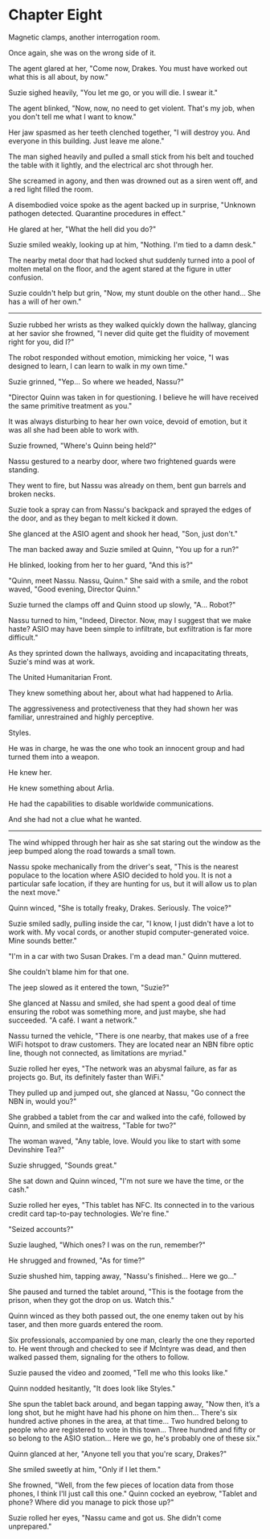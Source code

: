 # Chapter Eight

Magnetic clamps, another interrogation room. 

Once again, she was on the wrong side of it. 

The agent glared at her, "Come now, Drakes. You must have worked out what this is all about, by now." 

Suzie sighed heavily, "You let me go, or you will die. I swear it." 

The agent blinked, "Now, now, no need to get violent. That's my job, when you don't tell me what I want to know." 

Her jaw spasmed as her teeth clenched together, "I will destroy you. And everyone in this building. Just leave me alone." 

The man sighed heavily and pulled a small stick from his belt and touched the table with it lightly, and the electrical arc shot through her. 

She screamed in agony, and then was drowned out as a siren went off, and a red light filled the room. 

A disembodied voice spoke as the agent backed up in surprise, "Unknown pathogen detected. Quarantine procedures in effect." 

He glared at her, "What the hell did you do?" 

Suzie smiled weakly, looking up at him, "Nothing. I'm tied to a damn desk." 

The nearby metal door that had locked shut suddenly turned into a pool of molten metal on the floor, and the agent stared at the figure in utter confusion. 

Suzie couldn't help but grin, "Now, my stunt double on the other hand... She has a will of her own." 

*** 

Suzie rubbed her wrists as they walked quickly down the hallway, glancing at her savior she frowned, "I never did quite get the fluidity of movement right for you, did I?" 

The robot responded without emotion, mimicking her voice, "I was designed to learn, I can learn to walk in my own time." 

Suzie grinned, "Yep... So where we headed, Nassu?" 

"Director Quinn was taken in for questioning. I believe he will have received the same primitive treatment as you." 

It was always disturbing to hear her own voice, devoid of emotion, but it was all she had been able to work with. 

Suzie frowned, "Where's Quinn being held?" 

Nassu gestured to a nearby door, where two frightened guards were standing. 

They went to fire, but Nassu was already on them, bent gun barrels and broken necks. 

Suzie took a spray can from Nassu's backpack and sprayed the edges of the door, and as they began to melt kicked it down. 

She glanced at the ASIO agent and shook her head, "Son, just don't." 

The man backed away and Suzie smiled at Quinn, "You up for a run?" 

He blinked, looking from her to her guard, "And this is?" 

"Quinn, meet Nassu. Nassu, Quinn." She said with a smile, and the robot waved, "Good evening, Director Quinn." 

Suzie turned the clamps off and Quinn stood up slowly, "A... Robot?" 

Nassu turned to him, "Indeed, Director. Now, may I suggest that we make haste? ASIO may have been simple to infiltrate, but exfiltration is far more difficult." 

As they sprinted down the hallways, avoiding and incapacitating threats, Suzie's mind was at work. 

The United Humanitarian Front. 

They knew something about her, about what had happened to Arlia. 

The aggressiveness and protectiveness that they had shown her was familiar, unrestrained and highly perceptive. 

Styles. 

He was in charge, he was the one who took an innocent group and had turned them into a weapon. 

He knew her. 

He knew something about Arlia. 

He had the capabilities to disable worldwide communications. 

And she had not a clue what he wanted. 

*** 

The wind whipped through her hair as she sat staring out the window as the jeep bumped along the road towards a small town. 

Nassu spoke mechanically from the driver's seat, "This is the nearest populace to the location where ASIO decided to hold you. It is not a particular safe location, if they are hunting for us, but it will allow us to plan the next move." 

Quinn winced, "She is totally freaky, Drakes. Seriously. The voice?" 

Suzie smiled sadly, pulling inside the car, "I know, I just didn't have a lot to work with. My vocal cords, or another stupid computer-generated voice. Mine sounds better." 

"I'm in a car with two Susan Drakes. I'm a dead man." Quinn muttered. 

She couldn't blame him for that one. 

The jeep slowed as it entered the town, "Suzie?" 

She glanced at Nassu and smiled, she had spent a good deal of time ensuring the robot was something more, and just maybe, she had succeeded. "A café. I want a network." 

Nassu turned the vehicle, "There is one nearby, that makes use of a free WiFi hotspot to draw customers. They are located near an NBN fibre optic line, though not connected, as limitations are myriad." 

Suzie rolled her eyes, "The network was an abysmal failure, as far as projects go. But, its definitely faster than WiFi." 

They pulled up and jumped out, she glanced at Nassu, "Go connect the NBN in, would you?" 

She grabbed a tablet from the car and walked into the café, followed by Quinn, and smiled at the waitress, "Table for two?" 

The woman waved, "Any table, love. Would you like to start with some Devinshire Tea?" 

Suzie shrugged, "Sounds great." 

She sat down and Quinn winced, "I'm not sure we have the time, or the cash." 

Suzie rolled her eyes, "This tablet has NFC. Its connected in to the various credit card tap-to-pay technologies. We're fine." 

"Seized accounts?" 

Suzie laughed, "Which ones? I was on the run, remember?" 

He shrugged and frowned, "As for time?" 

Suzie shushed him, tapping away, "Nassu's finished... Here we go..." 

She paused and turned the tablet around, "This is the footage from the prison, when they got the drop on us. Watch this." 

Quinn winced as they both passed out, the one enemy taken out by his taser, and then more guards entered the room. 

Six professionals, accompanied by one man, clearly the one they reported to. He went through and checked to see if McIntyre was dead, and then walked passed them, signaling for the others to follow. 

Suzie paused the video and zoomed, "Tell me who this looks like." 

Quinn nodded hesitantly, "It does look like Styles." 

She spun the tablet back around, and began tapping away, "Now then, it’s a long shot, but he might have had his phone on him then... There's six hundred active phones in the area, at that time... Two hundred belong to people who are registered to vote in this town... Three hundred and fifty or so belong to the ASIO station... Here we go, he's probably one of these six." 

Quinn glanced at her, "Anyone tell you that you're scary, Drakes?" 

She smiled sweetly at him, "Only if I let them." 

She frowned, "Well, from the few pieces of location data from those phones, I think I'll just call this one." 
Quinn cocked an eyebrow, "Tablet and phone? Where did you manage to pick those up?" 

Suzie rolled her eyes, "Nassu came and got us. She didn't come unprepared." 
 